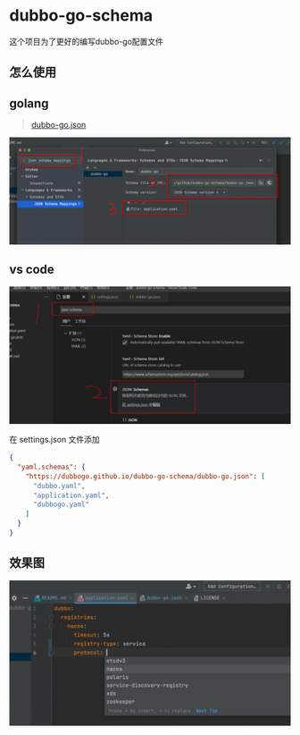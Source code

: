 # dubbo-go-schema
这个项目为了更好的编写dubbo-go配置文件

## 怎么使用

## golang

> [dubbo-go.json](https://dubbogo.github.io/dubbo-go-schema/dubbo-go.json)

![img.png](images/img.png)

## vs code

![vs-code](images/vs-code.png)

在 settings.json 文件添加
```json
{
  "yaml.schemas": {
    "https://dubbogo.github.io/dubbo-go-schema/dubbo-go.json": [
      "dubbo.yaml",
      "application.yaml",
      "dubbogo.yaml"
    ]
  }
}

```
## 效果图

![img_1.png](images/img_1.png)
